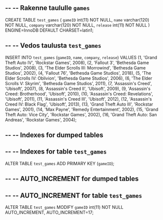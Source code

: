 --
-- Rakenne taululle `games`
--

CREATE TABLE `test_games` (
  `gameID` int(11) NOT NULL,
  `name` varchar(120) NOT NULL,
  `company` varchar(120) NOT NULL,
  `release` int(11) NOT NULL
) ENGINE=InnoDB DEFAULT CHARSET=latin1;

--
-- Vedos taulusta `test_games`
--

INSERT INTO `test_games` (`gameID`, `name`, `company`, `release`) VALUES
(1, 'Grand Theft Auto IV', 'Rockstar Games', 2008),
(2, 'Fallout 3', 'Bethesda Game Studios', 2008),
(3, 'The Elder Scrolls III: Morrowind', 'Bethesda Game Studios', 2002),
(4, 'Fallout 76', 'Bethesda Game Studios', 2018),
(5, 'The Elder Scrolls IV: Oblivion', 'Bethesda Game Studios', 2006),
(6, 'The Elder Scrolls V: Skyrim', 'Bethesda Game Studios', 2011),
(7, 'Assassin\'s Creed', 'Ubisoft', 2007),
(8, 'Assassin\'s Creed II', 'Ubisoft', 2009),
(9, 'Assassin\'s Creed: Brotherhood', 'Ubisoft', 2010),
(10, 'Assassin\'s Creed: Revelations', 'Ubisoft', 2011),
(11, 'Assassin\'s Creed III', 'Ubisoft', 2012),
(12, 'Assassin\'s Creed IV: Black Flag', 'Ubisoft', 2013),
(13, 'Grand Theft Auto III', 'Rockstar Games', 2001),
(14, 'Max Payne', 'Remedy Entertainment', 2002),
(15, 'Grand Theft Auto: Vice City', 'Rockstar Games', 2002),
(16, 'Grand Theft Auto: San Andreas', 'Rockstar Games', 2004);

--
-- Indexes for dumped tables
--

--
-- Indexes for table `test_games`
--
ALTER TABLE `test_games`
  ADD PRIMARY KEY (`gameID`);

--
-- AUTO_INCREMENT for dumped tables
--

--
-- AUTO_INCREMENT for table `test_games`
--
ALTER TABLE `test_games`
  MODIFY `gameID` int(11) NOT NULL AUTO_INCREMENT, AUTO_INCREMENT=17;